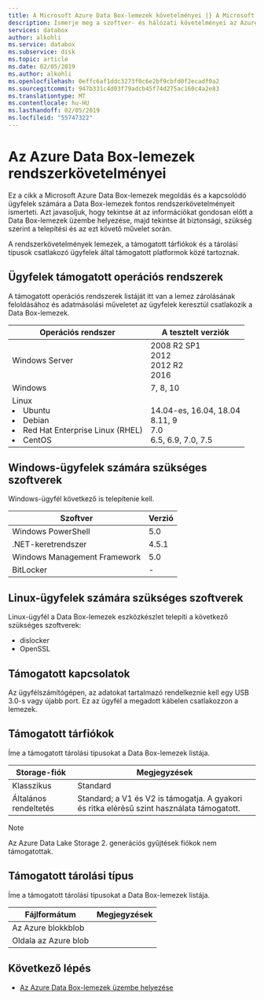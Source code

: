 ```yaml
---
title: A Microsoft Azure Data Box-lemezek követelményei |} A Microsoft Docs
description: Ismerje meg a szoftver- és hálózati követelményei az Azure Data Box-lemezek
services: databox
author: alkohli
ms.service: databox
ms.subservice: disk
ms.topic: article
ms.date: 02/05/2019
ms.author: alkohli
ms.openlocfilehash: 0effc6af1ddc3273f0c6e2bf9cbfd0f2ecadf0a2
ms.sourcegitcommit: 947b331c4d03f79adcb45f74d275ac160c4a2e83
ms.translationtype: MT
ms.contentlocale: hu-HU
ms.lasthandoff: 02/05/2019
ms.locfileid: "55747322"
---
```

# <a name="azure-data-box-disk-system-requirements"></a>Az Azure Data Box-lemezek rendszerkövetelményei

Ez a cikk a Microsoft Azure Data Box-lemezek megoldás és a kapcsolódó ügyfelek számára a Data Box-lemezek fontos rendszerkövetelményeit ismerteti. Azt javasoljuk, hogy tekintse át az információkat gondosan előtt a Data Box-lemezek üzembe helyezése, majd tekintse át biztonsági, szükség szerint a telepítési és az ezt követő művelet során.

A rendszerkövetelmények lemezek, a támogatott tárfiókok és a tárolási típusok csatlakozó ügyfelek által támogatott platformok közé tartoznak.


## <a name="supported-operating-systems-for-clients"></a>Ügyfelek támogatott operációs rendszerek

A támogatott operációs rendszerek listáját itt van a lemez zárolásának feloldásához és adatmásolási műveletet az ügyfelek keresztül csatlakozik a Data Box-lemezek.

| **Operációs rendszer** | **A tesztelt verziók** |
| --- | --- |
| Windows Server |2008 R2 SP1 <br> 2012 <br> 2012 R2 <br> 2016 |
| Windows |7, 8, 10 |
|Linux <br> <li> Ubuntu </li><li> Debian </li><li> Red Hat Enterprise Linux (RHEL) </li><li> CentOS| <br>14.04-es, 16.04, 18.04 <br> 8.11, 9 <br> 7.0 <br> 6.5, 6.9, 7.0, 7.5 |  

## <a name="other-required-software-for-windows-clients"></a>Windows-ügyfelek számára szükséges szoftverek

Windows-ügyfél következő is telepítenie kell.

| **Szoftver**| **Verzió** |
| --- | --- |
| Windows PowerShell |5.0 |
| .NET-keretrendszer |4.5.1 |
| Windows Management Framework |5.0|
| BitLocker| - |

## <a name="other-required-software-for-linux-clients"></a>Linux-ügyfelek számára szükséges szoftverek

Linux-ügyfél a Data Box-lemezek eszközkészlet telepíti a következő szükséges szoftverek:

- dislocker
- OpenSSL

## <a name="supported-connection"></a>Támogatott kapcsolatok

Az ügyfélszámítógépen, az adatokat tartalmazó rendelkeznie kell egy USB 3.0-s vagy újabb port. Ez az ügyfél a megadott kábelen csatlakozzon a lemezek. 

## <a name="supported-storage-accounts"></a>Támogatott tárfiókok

Íme a támogatott tárolási típusokat a Data Box-lemezek listája.

| **Storage-fiók** | **Megjegyzések** |
| --- | --- |
| Klasszikus | Standard |
| Általános rendeltetés  |Standard; a V1 és V2 is támogatja. A gyakori és ritka elérésű szint használata támogatott. |

>[!NOTE]
> Az Azure Data Lake Storage 2. generációs gyűjtések fiókok nem támogatottak.


## <a name="supported-storage-types"></a>Támogatott tárolási típus

Íme a támogatott tárolási típusokat a Data Box-lemezek listája.

| **Fájlformátum** | **Megjegyzések** |
| --- | --- |
| Az Azure blokkblob | |
| Oldala az Azure blob  | |


## <a name="next-step"></a>Következő lépés

* [Az Azure Data Box-lemezek üzembe helyezése](data-box-disk-deploy-ordered.md)


